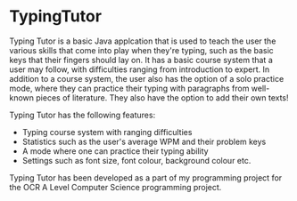 # TypingTutor
Typing Tutor is a basic Java applcation that is used to teach the user the various skills that come into play when they're typing, such as the basic keys that their fingers should lay on. It has a basic course system that a user may follow, with difficulties ranging from introduction to expert. In addition to a course system, the user also has the option of a solo practice mode, where they can practice their typing with paragraphs from well-known pieces of literature. They also have the option to add their own texts!

Typing Tutor has the following features:
* Typing course system with ranging difficulties
* Statistics such as the user's average WPM and their problem keys
* A mode where one can practice their typing ability
* Settings such as font size, font colour, background colour etc.

Typing Tutor has been developed as a part of my programming project for the OCR A Level Computer Science programming project.
